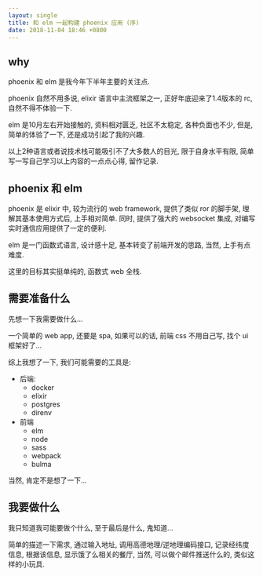 ```yaml
---
layout: single
title: 和 elm 一起构建 phoenix 应用 (序)
date: 2018-11-04 18:46 +0800
---
```


## why

phoenix 和 elm 是我今年下半年主要的关注点.

phoenix 自然不用多说, elixir 语言中主流框架之一, 正好年底迎来了1.4版本的 rc, 自然不得不体验一下.

elm 是10月左右开始接触的, 资料相对匮乏, 社区不太稳定, 各种负面也不少, 但是, 简单的体验了一下, 还是成功引起了我的兴趣.

以上2种语言或者说技术栈可能吸引不了大多数人的目光, 限于自身水平有限, 简单写一写自己学习以上内容的一点点心得, 留作记录.

## phoenix 和 elm

phoenix 是 elixir 中, 较为流行的 web framework, 提供了类似 ror 的脚手架, 理解其基本使用方式后, 上手相对简单. 同时, 提供了强大的 websocket 集成, 对编写实时通信应用提供了一定的便利.

elm 是一门函数式语言, 设计感十足, 基本转变了前端开发的思路, 当然, 上手有点难度.

这里的目标其实挺单纯的, 函数式 web 全栈.

## 需要准备什么

先想一下我需要做什么...

一个简单的 web app, 还要是 spa, 如果可以的话, 前端 css 不用自己写, 找个 ui 框架好了...

综上我想了一下, 我们可能需要的工具是:

* 后端:
  * docker
  * elixir
  * postgres
  * direnv
* 前端
  * elm
  * node
  * sass
  * webpack
  * bulma

当然, 肯定不是想了一下...

## 我要做什么

我只知道我可能要做个什么, 至于最后是什么, 鬼知道...

简单的描述一下需求, 通过输入地址, 调用高德地理/逆地理编码接口, 记录经纬度信息, 根据该信息, 显示饿了么相关的餐厅, 当然, 可以做个邮件推送什么的, 类似这样的小玩具.